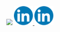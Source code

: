 <html lang="en">
<body>
    <img src="https://capsule-render.vercel.app/api?type=waving&color=auto&height=400&section=header&text=Hello%20World!😁&fontSize=70&animation=blink&desc=I'm%20Ali%20ML%20Engineer&fontAlign=33&descAlign=15&fontAlignY=20&descAlignY=30" />
<!--     Links -->
    <a href="https://www.linkedin.com/in/ِali-mohamed-4218391b1">
  <img height="50" src="linkedin.png"/>
</a>
    <a href="https://www.linkedin.com/in/ِali-mohamed-4218391b1">
  <img height="50" src="linkedin.png"/>
</a>
</body>

</html>
